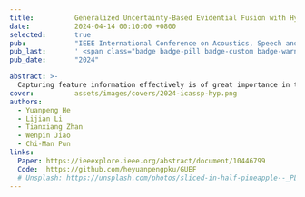 ```yaml
---
title:          Generalized Uncertainty-Based Evidential Fusion with Hybrid Multi-Head Attention for Weak-Supervised Temporal Action Localization
date:           2024-04-14 00:10:00 +0800
selected:       true
pub:            "IEEE International Conference on Acoustics, Speech and Signal Processing (ICASSP 2024)"
pub_last:       ' <span class="badge badge-pill badge-custom badge-warning">CCF B</span> <span class="badge badge-pill badge-custom badge-primary">Regular Paper (Oral)</span>'
pub_date:       "2024"

abstract: >-
  Capturing feature information effectively is of great importance in the field of computer vision. With the development of convolutional neural networks, concepts like residual connection and multiple scales promote continual performance gains in diverse deep learning vision tasks. In this paper, novel residual feature-reutilization inception and split-residual feature-reutilization inception are proposed to improve performance on various vision tasks. It consists of four parallel branches, each with convolutional kernels of different sizes. These branches are interconnected by hierarchically organized channels, similar to residual connections, facilitating information exchange and rich dimensional variations at different levels. This structure enables the acquisition of features with varying granularity and effectively broadens the span of the receptive field in each network layer. Moreover, according to the network structure designed above, split-residual feature-reutilization inceptions can adjust the split ratio of the input information, thereby reducing the number of parameters and guaranteeing the model performance. Specifically, in image classification experiments based on popular vision datasets, such as CIFAR10 (97.94%), CIFAR100 (85.91%), Tiny Imagenet (70.54%) and ImageNet (80.83%), we obtain state-of-the-art results compared with other modern models under the premise that the models’ sizes are approximate and no additional data is used.
cover:          assets/images/covers/2024-icassp-hyp.png
authors:
  - Yuanpeng He
  - Lijian Li
  - Tianxiang Zhan
  - Wenpin Jiao
  - Chi-Man Pun
links:
  Paper: https://ieeexplore.ieee.org/abstract/document/10446799
  Code:  https://github.com/heyuanpengpku/GUEF
  # Unsplash: https://unsplash.com/photos/sliced-in-half-pineapple--_PLJZmHZzk
---
```

